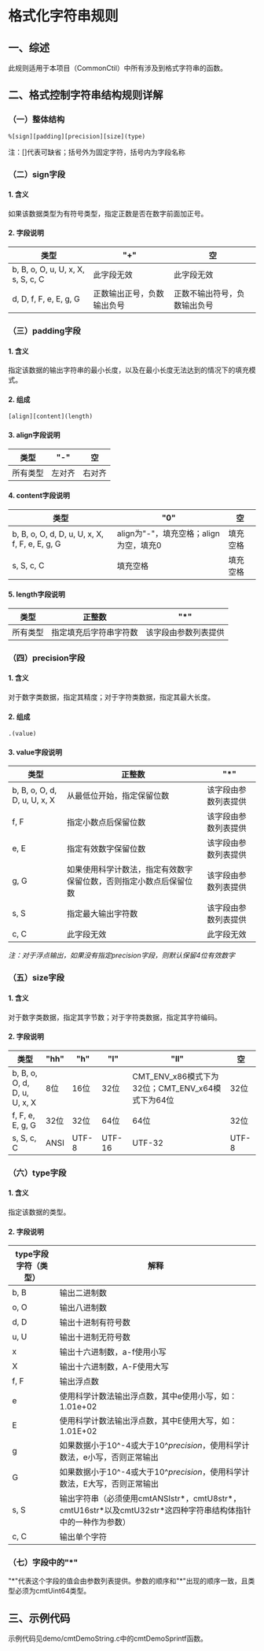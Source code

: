 # 格式化字符串规则

## 一、综述

此规则适用于本项目（CommonCtil）中所有涉及到格式字符串的函数。

## 二、格式控制字符串结构规则详解

### （一）整体结构

`%[sign][padding][precision][size](type)`

注：[]代表可缺省；括号外为固定字符，括号内为字段名称

### （二）sign字段

#### 1. 含义

如果该数据类型为有符号类型，指定正数是否在数字前面加正号。

#### 2. 字段说明

| 类型                               | "+"                        | 空                           |
| ---------------------------------- | -------------------------- | ---------------------------- |
| b, B, o, O, u, U, x, X, s, S, c, C | 此字段无效                 | 此字段无效                   |
| d, D, f, F, e, E, g, G             | 正数输出正号，负数输出负号 | 正数不输出符号，负数输出负号 |

### （三）padding字段

#### 1. 含义

指定该数据的输出字符串的最小长度，以及在最小长度无法达到的情况下的填充模式。

#### 2. 组成

`[align][content](length)`

#### 3. align字段说明

| 类型     | "-"    | 空     |
| -------- | ------ | ------ |
| 所有类型 | 左对齐 | 右对齐 |

#### 4. content字段说明

| 类型                                           | "0"                                    | 空       |
| ---------------------------------------------- | -------------------------------------- | -------- |
| b, B, o, O, d, D, u, U, x, X, f, F, e, E, g, G | align为"-"，填充空格；align为空，填充0 | 填充空格 |
| s, S, c, C                                     | 填充空格                               | 填充空格 |

#### 5. length字段说明

| 类型     | 正整数                 | "*"                  |
| -------- | ---------------------- | -------------------- |
| 所有类型 | 指定填充后字符串字符数 | 该字段由参数列表提供 |

### （四）precision字段

#### 1. 含义

对于数字类数据，指定其精度；对于字符类数据，指定其最大长度。

#### 2. 组成

`.(value)`

#### 3. value字段说明

| 类型                         | 正整数                                                       | "*"                  |
| ---------------------------- | ------------------------------------------------------------ | -------------------- |
| b, B, o, O, d, D, u, U, x, X | 从最低位开始，指定保留位数                                   | 该字段由参数列表提供 |
| f, F                         | 指定小数点后保留位数                                         | 该字段由参数列表提供 |
| e, E                         | 指定有效数字保留位数                                         | 该字段由参数列表提供 |
| g, G                         | 如果使用科学计数法，指定有效数字保留位数，否则指定小数点后保留位数 | 该字段由参数列表提供 |
| s, S                         | 指定最大输出字符数                                           | 该字段由参数列表提供 |
| c, C                         | 此字段无效                                                   | 此字段无效           |

*注：对于浮点输出，如果没有指定precision字段，则默认保留4位有效数字*

### （五）size字段

#### 1. 含义

对于数字类数据，指定其字节数；对于字符类数据，指定其字符编码。

#### 2. 字段说明

| 类型                         | "hh" | "h"   | "l"    | "ll"                                             | 空    |
| ---------------------------- | ---- | ----- | ------ | ------------------------------------------------ | ----- |
| b, B, o, O, d, D, u, U, x, X | 8位  | 16位  | 32位   | CMT_ENV_x86模式下为32位；CMT_ENV_x64模式下为64位 | 32位  |
| f, F, e, E, g, G             | 32位 | 32位  | 64位   | 64位                                             | 32位  |
| s, S, c, C                   | ANSI | UTF-8 | UTF-16 | UTF-32                                           | UTF-8 |

### （六）type字段

#### 1. 含义

指定该数据的类型。

#### 2. 字段说明

| type字段字符（类型） | 解释                                                         |
| -------------------- | ------------------------------------------------------------ |
| b, B                 | 输出二进制数                                                 |
| o, O                 | 输出八进制数                                                 |
| d, D                 | 输出十进制有符号数                                           |
| u, U                 | 输出十进制无符号数                                           |
| x                    | 输出十六进制数，a-f使用小写                                  |
| X                    | 输出十六进制数，A-F使用大写                                  |
| f, F                 | 输出浮点数                                                   |
| e                    | 使用科学计数法输出浮点数，其中e使用小写，如：1.01e+02        |
| E                    | 使用科学计数法输出浮点数，其中E使用大写，如：1.01E+02        |
| g                    | 如果数据小于10^-4或大于10^*precision*，使用科学计数法，e小写，否则正常输出 |
| G                    | 如果数据小于10^-4或大于10^*precision*，使用科学计数法，E大写，否则正常输出 |
| s, S                 | 输出字符串（必须使用cmtANSIstr\*，cmtU8str\*，cmtU16str\*以及cmtU32str\*这四种字符串结构体指针中的一种作为参数） |
| c, C                 | 输出单个字符                                                 |

### （七）字段中的"*"

"\*"代表这个字段的值会由参数列表提供。参数的顺序和"\*"出现的顺序一致，且类型必须为cmtUint64类型。

## 三、示例代码

示例代码见demo/cmtDemoString.c中的cmtDemoSprintf函数。
